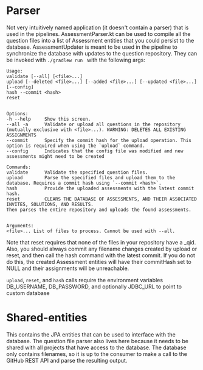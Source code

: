 # Parser

Not very intuitively named application (it doesn't contain a parser) that is used in the pipelines. AssessmentParser.kt can 
be used to compile all the question files into a list of Assessment entities that you could
persist to the database. AssessmentUpdater is meant to be used in the pipeline to synchronize the database
with updates to the question repository. They can be invoked with `./gradlew run ` with the following args:
```
Usage:
validate [--all] [<file>...]
upload [--deleted <file>...] [--added <file>...] [--updated <file>...] [--config]
hash --commit <hash>
reset


Options:
-h --help     Show this screen.
--all -a      Validate or upload all questions in the repository (mutually exclusive with <file>...). WARNING: DELETES ALL EXISTING ASSIGNMENTS
--commit      Specify the commit hash for the upload operation. This option is required when using the `upload` command.
--config      Indicates that the config file was modified and new assessments might need to be created

Commands:
validate      Validate the specified question files.
upload        Parse the specified files and upload them to the database. Requires a commit hash using `--commit <hash>`.
hash          Provide the uploaded assessments with the latest commit hash.
reset         CLEARS THE DATABASE OF ASSESSMENTS, AND THEIR ASSOCIATED INVITES, SOLUTIONS, AND RESULTS.
Then parses the entire repository and uploads the found assessments.


Arguments:
<file>... List of files to process. Cannot be used with --all.
```
Note that reset requires that none of the files in your repository have a _qid. Also, you should 
always commit any filename changes created by upload or reset, and then call the hash command with the 
latest commit. If you do not do this, the created Assessment entities will have their commitHash set to 
NULL and their assignments will be unreachable.

`upload`, `reset`, and `hash` calls require the environment variables DB_USERNAME, DB_PASSWORD, and optionally JDBC_URL 
to point to custom database

# Shared-entities

This contains the JPA entities that can be used to interface with the database. The question file parser also lives
here because it needs to be shared with all projects that have access to the database. The database only contains filenames,
so it is up to the consumer to make a call to the GitHub REST API and parse the resulting output.